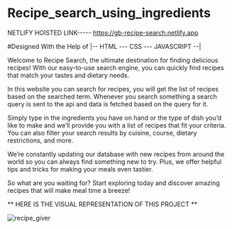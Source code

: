 # Recipe_search_using_ingredients

NETLIFY HOISTED LINK----- https://gb-recipe-search.netlify.app

#Designed With the Help of |-- HTML --- CSS --- JAVASCRIPT --| 

Welcome to Recipe Search, the ultimate destination for finding delicious recipes! With our easy-to-use search engine, you can quickly find recipes that match your tastes and dietary needs. 

In this website you can search for recipes, you will get the list of recipes based on the searched term. Whenever you search something a search query is sent to the api and data is fetched based on the query for it.

Simply type in the ingredients you have on hand or the type of dish you’d like to make and we’ll provide you with a list of recipes that fit your criteria. You can also filter your search results by cuisine, course, dietary restrictions, and more. 

We’re constantly updating our database with new recipes from around the world so you can always find something new to try. Plus, we offer helpful tips and tricks for making your meals even tastier. 

So what are you waiting for? Start exploring today and discover amazing recipes that will make meal time a breeze!

** HERE IS THE VISUAL REPRESENTATION OF THIS PROJECT **

![recipe_giver](https://user-images.githubusercontent.com/78648366/216824697-4f321d06-3194-409c-bdbc-8cdee63f173b.gif)
  
